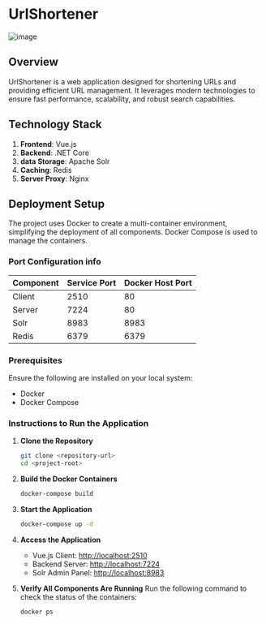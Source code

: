 # UrlShortener
![image](https://github.com/user-attachments/assets/578c0431-a31e-4d7b-b03e-58bc9b1025d3)

## Overview
UrlShortener is a web application designed for shortening URLs and providing efficient URL management. It leverages modern technologies to ensure fast performance, scalability, and robust search capabilities.

## Technology Stack

1. **Frontend**: Vue.js
2. **Backend**: .NET Core
3. **data Storage**: Apache Solr
4. **Caching**: Redis
5. **Server Proxy**: Nginx

## Deployment Setup
The project uses Docker to create a multi-container environment, simplifying the deployment of all components. Docker Compose is used to manage the containers.

### Port Configuration info
| Component   | Service Port | Docker Host Port |
|-------------|--------------|------------------|
| Client      | 2510         | 80               |
| Server      | 7224         | 80               |
| Solr        | 8983         | 8983             |
| Redis       | 6379         | 6379             |

### Prerequisites
Ensure the following are installed on your local system:
- Docker
- Docker Compose

### Instructions to Run the Application

1. **Clone the Repository**
   ```bash
   git clone <repository-url>
   cd <project-root>
   ```

2. **Build the Docker Containers**
   ```bash
   docker-compose build
   ```

3. **Start the Application**
   ```bash
   docker-compose up -d
   ```

4. **Access the Application**
   - Vue.js Client: [http://localhost:2510](http://localhost:2510)
   - Backend Server: [http://localhost:7224](http://localhost:7224)
   - Solr Admin Panel: [http://localhost:8983](http://localhost:8983)


5. **Verify All Components Are Running**
   Run the following command to check the status of the containers:
   ```bash
   docker ps
   ```




 
 
